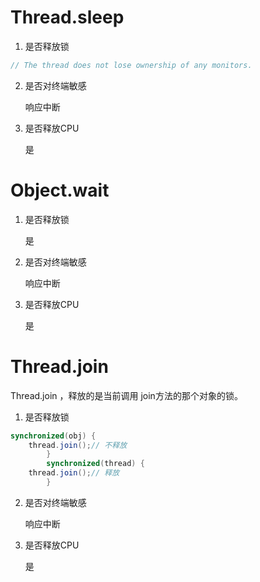 # Thread.sleep
1. 是否释放锁
```java
// The thread does not lose ownership of any monitors.
```

2. 是否对终端敏感

   响应中断

3. 是否释放CPU

   是
#       


# Object.wait
1. 是否释放锁
   
   是

2. 是否对终端敏感

   响应中断

3. 是否释放CPU

   是
# Thread.join
Thread.join ，释放的是当前调用 join方法的那个对象的锁。
1. 是否释放锁
```java
synchronized(obj) {
    thread.join();// 不释放
        }
        synchronized(thread) {
    thread.join();// 释放
        }
```

2. 是否对终端敏感

   响应中断

3. 是否释放CPU

   是
#   